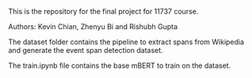 This is the repository for the final project for 11737 course.

Authors: Kevin Chian, Zhenyu Bi and Rishubh Gupta

The dataset folder contains the pipeline to extract spans from Wikipedia and generate the event span detection dataset.

The train.ipynb file contains the base mBERT to train on the dataset.